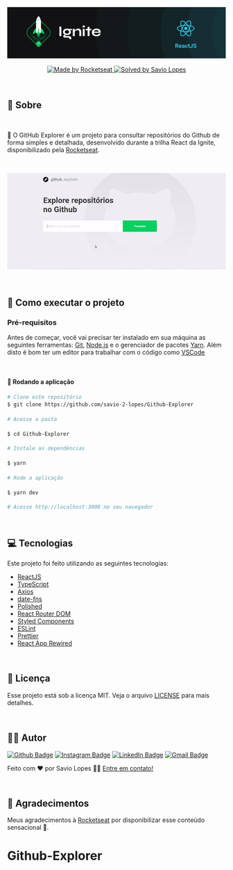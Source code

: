<img src=".github/ignite.png" alt="Ignite" >

<br>

<p align="center">
  <a href="https://rocketseat.com.br">
    <img alt="Made by Rocketseat" src="https://img.shields.io/badge/made%20by-Rocketseat-%2306b656?style=flat-square">
  </a>
  
  <a href="https://www.linkedin.com/in/savio-lopes/">
    <img alt="Solved by Savio Lopes" src="https://img.shields.io/badge/solved%20by-Savio%20Lopes-%2306b656?style=flat-square">
  </a>
</p>

<br>

## :rocket: Sobre

<br>

:memo: O GitHub Explorer é um projeto para consultar repositórios do Github de forma simples e detalhada, desenvolvido durante a trilha React da Ignite, disponibilizado pela [Rocketseat](https://rocketseat.com.br/).

<br>

<p align="center">
  <img src=".github/1.gif" width="1000" alt="Explorer" >
</p>

<br>

## 🚀 Como executar o projeto

### Pré-requisitos

Antes de começar, você vai precisar ter instalado em sua máquina as seguintes ferramentas:
[Git](https://git-scm.com), [Node.js](https://nodejs.org/en/) e o gerenciador de pacotes [Yarn](https://yarnpkg.com).
Além disto é bom ter um editor para trabalhar com o código como [VSCode](https://code.visualstudio.com/)

<br>

#### 🧭 Rodando a aplicação

```bash
# Clone este repositório
$ git clone https://github.com/savio-2-lopes/Github-Explorer

# Acesse a pasta

$ cd Github-Explorer

# Instale as dependências

$ yarn

# Rode a aplicação

$ yarn dev

# Acesse http://localhost:3000 no seu navegador

```

<br>

## :computer: Tecnologias

Este projeto foi feito utilizando as seguintes tecnologias:

- [ReactJS](https://pt-br.reactjs.org/)
- [TypeScript](https://www.typescriptlang.org/)
- [Axios](https://github.com/axios/axios)
- [date-fns](https://date-fns.org/)
- [Polished](https://github.com/styled-components/polished)
- [React Router DOM](https://reacttraining.com/react-router/web)
- [Styled Components](https://www.styled-components.com/)
- [ESLint](https://eslint.org/)
- [Prettier](https://prettier.io/)
- [React App Rewired](https://github.com/timarney/react-app-rewired)

<br>

## :memo: Licença

Esse projeto está sob a licença MIT. Veja o arquivo [LICENSE](/LICENSE) para mais detalhes.

<br>

## :man_technologist: Autor

[![Github Badge](https://img.shields.io/badge/-Github-373737?style=flat&logo=Github&logoColor=white)](https://github.com/savio-2-lopes)
[![Instagram Badge](https://img.shields.io/badge/-Instagram-8a3ab9?style=flat&logo=instagram&logoColor=white)](https://www.instagram.com/savioaugulopes/)
[![LinkedIn Badge](https://img.shields.io/badge/-LinkedIn-blue?style=flat&logo=linkedin&logoColor=white)](https://www.linkedin.com/in/savio-lopes/)
[![Gmail Badge](https://img.shields.io/badge/-Gmail-c14438?style=flat&logo=gmail&logoColor=white)](mailto:savio.dev.lopes@gmail.com)

Feito com ❤️ por Savio Lopes 👋🏽 [Entre em contato!](https://www.linkedin.com/in/savio-lopes/)

<br>

## 💙 Agradecimentos

Meus agradecimentos à [Rocketseat](https://rocketseat.com.br/) por disponibilizar esse conteúdo sensacional 🚀.
# Github-Explorer
